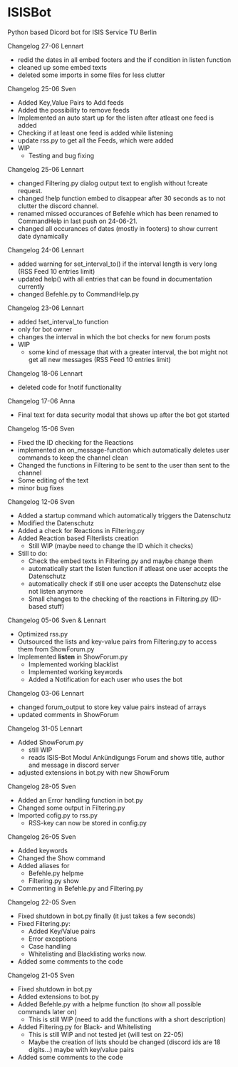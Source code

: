 # ISISBot

Python based Dicord bot for ISIS Service TU Berlin

Changelog 27-06 Lennart
- redid the dates in all embed footers and the if condition in listen function
- cleaned up some embed texts
- deleted some imports in some files for less clutter

Changelog 25-06 Sven
- Added Key,Value Pairs to Add feeds
- Added the possibility to remove feeds
- Implemented an auto start up for the listen after atleast one feed is added
- Checking if at least one feed is added while listening
- update rss.py to get all the Feeds, which were added
- WIP
  - Testing and bug fixing

Changelog 25-06 Lennart
- changed Filtering.py dialog output text to english without !create request.
- changed !help function embed to disappear after 30 seconds as to not clutter the discord channel.
- renamed missed occurances of Befehle which has been renamed to CommandHelp in last push on 24-06-21.
- changed all occurances of dates (mostly in footers) to show current date dynamically

Changelog 24-06 Lennart
- added warning for set_interval_to() if the interval length is very long (RSS Feed 10 entries limit)
- updated help() with all entries that can be found in documentation currently
- changed Befehle.py to CommandHelp.py  

Changelog 23-06 Lennart
- added !set_interval_to function
- only for bot owner
- changes the interval in which the bot checks for new forum posts
- WIP
  - some kind of message that with a greater interval,
    the bot might not get all new messages (RSS Feed 10 entries limit)

Changelog 18-06 Lennart
- deleted code for !notif functionality

Changelog 17-06 Anna   
- Final text for data security modal that shows up after the bot got started

Changelog 15-06 Sven
- Fixed the ID checking for the Reactions
- implemented an on_message-function which automatically deletes user commands to keep the channel clean
- Changed the functions in Filtering to be sent to the user than sent to the channel
- Some editing of the text
- minor bug fixes

Changelog 12-06 Sven
- Added a startup command which automatically triggers the Datenschutz
- Modified the Datenschutz
- Added a check for Reactions in Filtering.py
- Added Reaction based Filterlists creation
  - Still WIP (maybe need to change the ID which it checks)
- Still to do:
  - Check the embed texts in Filtering.py and maybe change them
  - automatically start the listen function if atleast one user accepts the Datenschutz
  - automatically check if still one user accepts the Datenschutz else not listen anymore
  - Small changes to the checking of the reactions in Filtering.py (ID-based stuff)

Changelog 05-06 Sven & Lennart
- Optimized rss.py
- Outsourced the lists and key-value pairs from Filtering.py to access them from ShowForum.py
- Implemented **listen** in ShowForum.py
  - Implemented working blacklist
  - Implemented working keywords
  - Added a Notification for each user who uses the bot

Changelog 03-06 Lennart
- changed forum_output to store key value pairs instead of arrays 
- updated comments in ShowForum

Changelog 31-05 Lennart
- Added ShowForum.py
  - still WIP
  - reads ISIS-Bot Modul Ankündigungs Forum and shows title, author and message in discord server
- adjusted extensions in bot.py with new ShowForum

Changelog 28-05 Sven
- Added an Error handling function in bot.py
- Changed some output in Filtering.py
- Imported cofig.py to rss.py
  - RSS-key can now be stored in config.py

Changelog 26-05 Sven
- Added keywords
- Changed the Show command
- Added aliases for
  - Befehle.py helpme
  - Filtering.py show
- Commenting in Befehle.py and Filtering.py


Changelog 22-05 Sven
- Fixed shutdown in bot.py finally (it just takes a few seconds)
- Fixed Filtering.py:
    - Added Key/Value pairs
    - Error exceptions
    - Case handling
    - Whitelisting and Blacklisting works now.
- Added some comments to the code


Changelog 21-05 Sven
- Fixed shutdown in bot.py
- Added extensions to bot.py
- Added Befehle.py with a helpme function (to show all possible commands later on)
    - This is still WIP (need to add the functions with a short description)
- Added Filtering.py for Black- and Whitelisting
    - This is still WIP and not tested jet (will test on 22-05)
    - Maybe the creation of lists should be changed (discord ids are 18 digits...) maybe with key/value pairs
- Added some comments to the code  


